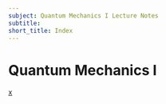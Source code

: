 ```yaml
---
subject: Quantum Mechanics I Lecture Notes
subtitle:
short_title: Index
---
```


# Quantum Mechanics I

[x](./toc.yml)